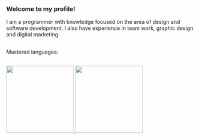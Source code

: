 ### Welcome to my profile!
I am a programmer with knowledge focused on the area of design and software development. I also have experience in team work, graphic design and digital marketing.
##
Mastered languages: <link rel="stylesheet" href="https://cdn.jsdelivr.net/gh/devicons/devicon@v2.14.0/devicon.min.css">
##
<div>
  <a href="https://www.linkedin.com/in/henrique-xaud-63613216a/">
    <img height="180em" src="https://github-readme-stats.vercel.app/api/top-langs/?username=henriquexaud&layout=compact&langs_count=16&theme=dark"/>
    <img height="180em" src="https://github-readme-stats.vercel.app/api?username=henriquexaud&show_icons=true&theme=dark&include_all_commits-true&count_private=true"/>
</div>
